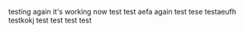 testing again
it's working now
test
test
aefa
again
test
tese
testaeufh
testkokj
test
test
test
test
